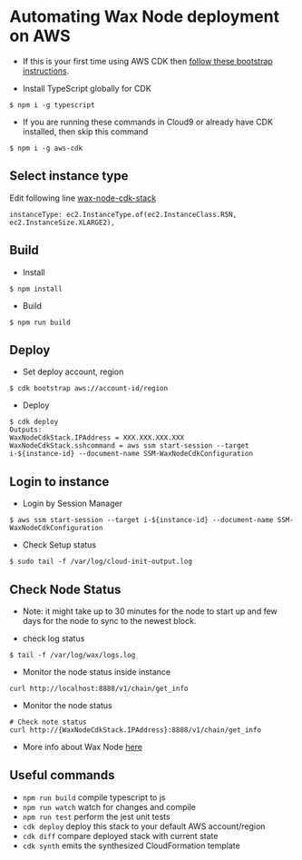 # Automating Wax Node deployment on AWS
- If this is your first time using AWS CDK then [follow these bootstrap instructions](https://docs.aws.amazon.com/cdk/v2/guide/bootstrapping.html).

- Install TypeScript globally for CDK
```
$ npm i -g typescript
```
- If you are running these commands in Cloud9 or already have CDK installed, then skip this command
```
$ npm i -g aws-cdk
```
## Select instance type
Edit following line [wax-node-cdk-stack](./lib/wax-node-cdk-stack.ts)

```
instanceType: ec2.InstanceType.of(ec2.InstanceClass.R5N, ec2.InstanceSize.XLARGE2),
```

## Build
- Install
```
$ npm install
```

- Build
```
$ npm run build
```

## Deploy
- Set deploy account, region
```
$ cdk bootstrap aws://account-id/region
```

- Deploy
```
$ cdk deploy
Outputs:
WaxNodeCdkStack.IPAddress = XXX.XXX.XXX.XXX
WaxNodeCdkStack.sshcommand = aws ssm start-session --target i-${instance-id} --document-name SSM-WaxNodeCdkConfiguration
```

## Login to instance
- Login by Session Manager
```
$ aws ssm start-session --target i-${instance-id} --document-name SSM-WaxNodeCdkConfiguration
```
- Check Setup status
```
$ sudo tail -f /var/log/cloud-init-output.log
```

## Check Node Status
* Note: it might take up to 30 minutes for the node to start up and few days for the node to sync to the newest block.

- check log status
```
$ tail -f /var/log/wax/logs.log
```

- Monitor the node status inside instance
```
curl http://localhost:8888/v1/chain/get_info
```

- Monitor the node status
```
# Check note status
curl http://{WaxNodeCdkStack.IPAddress}:8888/v1/chain/get_info
```

- More info about Wax Node [here](https://github.com/worldwide-asset-exchange/wax-node/)
## Useful commands

* `npm run build`   compile typescript to js
* `npm run watch`   watch for changes and compile
* `npm run test`    perform the jest unit tests
* `cdk deploy`      deploy this stack to your default AWS account/region
* `cdk diff`        compare deployed stack with current state
* `cdk synth`       emits the synthesized CloudFormation template
